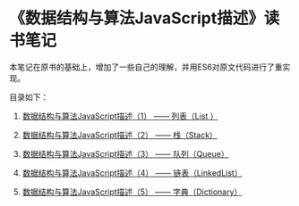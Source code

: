 # 《数据结构与算法JavaScript描述》读书笔记

本笔记在原书的基础上，增加了一些自己的理解，并用ES6对原文代码进行了重实现。

目录如下：

1. [数据结构与算法JavaScript描述（1） —— 列表（List ）](/docs/List.md)

2. [数据结构与算法JavaScript描述（2） —— 栈（Stack）](/docs/Stack.md)

3. [数据结构与算法JavaScript描述（3） —— 队列（Queue）](/docs/Queue.md)

4. [数据结构与算法JavaScript描述（4） —— 链表（LinkedList）](/docs/LinkedList.md)

5. [数据结构与算法JavaScript描述（5） —— 字典（Dictionary）](/docs/Dictionary.md)

